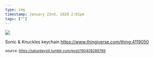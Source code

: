 ```yaml
---
type: img
timestamp: January 22nd, 2020 2:01pm
tags: [""]
---
```

<img src="https://saturdayxiii.github.io/media/190408289769.jpg"/>

Sonic &amp; Knuckles keychain
<a href="https://www.thingiverse.com/thing:4119050" target="_blank">https://www.thingiverse.com/thing:4119050</a><br/>
 
  
<small>source: https://saturdayxiii.tumblr.com/post/190408289769</small>